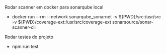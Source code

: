 Rodar scanner em docker para sonarqube local
- docker run --rm --network sonarqube_sonarnet -v ${PWD}/src:/usr/src -v ${PWD}/coverage-ext:/usr/src/coverage-ext sonarsource/sonar-scanner-cli

Rodar testes do projeto
- npm run test